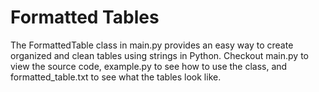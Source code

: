 # Formatted Tables

The FormattedTable class in main.py provides an easy way to create organized and clean tables using strings in Python. Checkout main.py to view the source code, example.py to see how to use the class, and formatted_table.txt to see what the tables look like.
